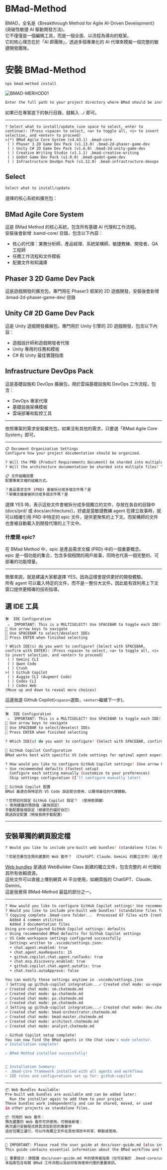 # BMad-Method
BMAD，全名是《Breakthrough Method for Agile AI-Driven Development》 (突破性敏捷 AI 驅動開發方法)。  
它不僅僅是一個編碼工具，而是一個全面、以流程為導向的框架。  
它的核心理念在於「AI 即團隊」，透過多個專業化的 AI 代理來模擬一個完整的敏捷開發團隊。  


# 安裝 BMad-Method
```bash
npx bmad-method install
```
![BMAD-MERHOD01](./images/BMAD-MERHOD01.jpg)
```bash
Enter the full path to your project directory where BMad should be installed:
```
如果已在專案底下的執行目錄，就輸入 `./` 即可。

---

```
? Select what to install/update (use space to select, enter to continue): (Press <space> to select, <a> to toggle all, <i> to invert selection, and <enter> to proceed)
>(*) BMad Agile Core System (v4.43.1) .bmad-core
 ( ) Phaser 3 2D Game Dev Pack (v1.13.0) .bmad-2d-phaser-game-dev
 ( ) Unity C# 2D Game Dev Pack (v1.6.0) .bmad-2d-unity-game-dev
 ( ) Creative Writing Studio (v1.1.1) .bmad-creative-writing
 ( ) Godot Game Dev Pack (v1.0.0) .bmad-godot-game-dev
 ( ) Infrastructure DevOps Pack (v1.12.0) .bmad-infrastructure-devops
```

## Select
```bash
Select what to install/update
```
選擇的核心系統和擴充包：

## BMad Agile Core System

這是 BMad Method 的核心系統，包含所有基礎 AI 代理和工作流程。  
安裝後會新增 .bamd-core/ 目錄，包含以下內容：  

- 核心的代理：業務分析師、產品經理、系統架構師、敏捷教練、開發者、QA 工程師
- 任務工作流程和文件模板
- 配置文件和知識庫
## Phaser 3 2D Game Dev Pack

這是遊戲開發的擴充包，專門用在 Phaser3 框架的 2D 遊戲開發，安裝後會新增 .bmad-2d-phaser-game-dev/ 目錄  

## Unity C# 2D Game Dev Pack

這是 Unity 遊戲開發擴展包，專門用於 Unity 引擎的 2D 遊戲開發，包含以下內容：  

- 遊戲設計師和遊戲開發者代理
- Unity 專用的任務和模板
- C# 和 Unity 最佳實踐指南
## Infrastructure DevOps Pack

這是基礎設施和 DevOps 擴展包，用於雲端基礎設施和 DevOps 工作流程，包含：  

- DevOps 專家代理
- 基礎設施架構模板
- 雲端部署和監控工具

---

依照專案的需求安裝擴充包，如果沒有其他的需求，只要選「BMad Agile Core System」即可。  

---

```bash
📋 Document Organization Settings
Configure how your project documentation should be organized.

? Will the PRD (Product Requirements Document) be sharded into multiple files? Yes
? Will the architecture documentation be sharded into multiple files? Yes
```
```bash
📋 文件組織設置
配置專案文檔的組織方式。

？產品需求文件 (PRD) 會被拆分成多個文件嗎？是
？架構文檔會被拆分成多個文件嗎？是
```
選擇 YES 時，表示這些文件會被拆分成多個獨立的文件，存放在各自的目錄中 (docs/prd/ 或 docs/architecture/)，好處是當敏捷教練 agent 在建立故事時，就可以精確引用 PRD 中特定的 epic 文件，提供更聚焦的上下文。而架構師的文件也會被自動載入到開發代理的上下文中。  

### 什麼是 epic?
在 BMad Method 中，epic 是產品需求文檔 (PRD) 中的一個重要概念。  
epic 是一個功能的集合，包含多個相關的用戶故事，同時也代表一個完整的、可部署的功能增量。  

---

簡單來說，就是建議大家都選擇 YES，因為這樣會提供更好的開發體驗。  
所有 agent 可以載入特定的文件，而不是一整份大文件，因此能有效利用上下文窗口提供更精確的技術指導。  

## 選 IDE 工具
```
🛠️  IDE Configuration
 ⚠️  IMPORTANT: This is a MULTISELECT! Use SPACEBAR to toggle each IDE!
🔸 Use arrow keys to navigate
🔸 Use SPACEBAR to select/deselect IDEs
🔸 Press ENTER when finished selecting

? Which IDE(s) do you want to configure? (Select with SPACEBAR, confirm with ENTER): (Press <space> to select, <a> to toggle all, <i> to invert selection, and <enter> to proceed)
 ( ) Gemini CLI
 ( ) Qwen Code
 ( ) Crush
>( ) Github Copilot
 ( ) Auggie CLI (Augment Code)
 ( ) Codex CLI
 ( ) Codex Web
(Move up and down to reveal more choices)
```
這邊我選 Github Copilot(`<space>`選取，`<enter>`繼續下一步)。  

---

```bash
🛠️  IDE Configuration
 ⚠️  IMPORTANT: This is a MULTISELECT! Use SPACEBAR to toggle each IDE!
🔸 Use arrow keys to navigate
🔸 Use SPACEBAR to select/deselect IDEs
🔸 Press ENTER when finished selecting

? Which IDE(s) do you want to configure? (Select with SPACEBAR, confirm with ENTER): Github Copilot

🔧 GitHub Copilot Configuration
BMad works best with specific VS Code settings for optimal agent experience.

? How would you like to configure GitHub Copilot settings? (Use arrow keys)
> Use recommended defaults (fastest setup)
  Configure each setting manually (customize to your preferences)
  Skip settings configuration (I'll configure manually later)
```

```bash
🔧 GitHub Copilot 配置
BMad 最適合與特定的 VS Code 設定配合使用，以獲得最佳的代理體驗。

？您想如何設定 GitHub Copilot 設定？ （使用箭頭鍵）
> 使用建議的預設值（最快設定）
手動配置每個設定（根據您的偏好自訂）
跳過設定配置（稍後我將手動配置）
```

---

## 安裝單獨的網頁設定檔
```bash
? Would you like to include pre-built web bundles? (standalone files for ChatGPT, Claude, Gemini) (y/N)
```

```bash
？您是否要包含預先建置的 Web 套件？ （ChatGPT、Claude、Gemini 的獨立文件）（是/否）
```
[Web bundles](./docs/WebBundles.md) 是通過 WebBuilder Class 創建的獨立文件，包含完整的 AI 代理和其所有依賴資源。  
這些文件可以直接上傳到網頁 AI 平台使用，如網頁版的 ChatGPT、Claude、Gemini。  
這是我覺得 BMad-Method 最猛的部分之一。  

---

```bash
? How would you like to configure GitHub Copilot settings? Use recommended defaults (fastest setup)     
? Would you like to include pre-built web bundles? (standalone files for ChatGPT, Claude, Gemini) No
⠹ Copying complete .bmad-core folder...  Processed 67 files with {root} replacement
  Added 4 common utilities
  Added 3 documentation files
Using pre-configured GitHub Copilot settings: defaults
✓ Using recommended BMad defaults for Github Copilot settings
✓ VS Code workspace settings configured successfully
  Settings written to .vscode/settings.json:
  • chat.agent.enabled: true
  • chat.agent.maxRequests: 15
  • github.copilot.chat.agent.runTasks: true
  • chat.mcp.discovery.enabled: true
  • github.copilot.chat.agent.autoFix: true
  • chat.tools.autoApprove: false

You can modify these settings anytime in .vscode/settings.json
⠸ Setting up github-copilot integration...✓ Created chat mode: ux-expert.chatmode.md
✓ Created chat mode: sm.chatmode.md
✓ Created chat mode: qa.chatmode.md
✓ Created chat mode: po.chatmode.md
✓ Created chat mode: pm.chatmode.md
⠼ Setting up github-copilot integration...✓ Created chat mode: dev.chatmode.md
✓ Created chat mode: bmad-orchestrator.chatmode.md
✓ Created chat mode: bmad-master.chatmode.md
✓ Created chat mode: architect.chatmode.md
✓ Created chat mode: analyst.chatmode.md

✓ Github Copilot setup complete!
You can now find the BMad agents in the Chat view's mode selector.
✔ Installation complete!

✓ BMad Method installed successfully!


🎯 Installation Summary:
✓ .bmad-core framework installed with all agents and workflows    
✓ IDE rules and configurations set up for: github-copilot
```

---

```bash
📦 Web Bundles Available:
Pre-built web bundles are available and can be added later:       
  Run the installer again to add them to your project
These bundles work independently and can be shared, moved, or used
in other projects as standalone files.
```

```bash
📦 可用的 Web 套件：
預先建置的 Web 套件可供使用，可稍後新增：
再次運行安裝程式將其添加到您的專案中
這些包獨立運行，可以作為獨立文件在其他項目中共享、移動或使用。
```

---

```bash
📖 IMPORTANT: Please read the user guide at docs/user-guide.md (also installed at .bmad-core/user-guide.md)
This guide contains essential information about the BMad workflow and how to use the agents effectively.
```

```bash
📖 重要提示：請閱讀 docs/user-guide.md 中的使用者指南（也可安裝於 .bmad-core/user-guide.md）。
本指南包含有關 BMad 工作流程以及如何有效使用代理的重要資訊。
```